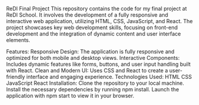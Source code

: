 ReDI Final Project
This repository contains the code for my final project at ReDI School. It involves the development of a fully responsive and interactive web application, utilizing HTML, CSS, JavaScript, and React. The project showcases key web development skills, focusing on front-end development and the integration of dynamic content and user interface elements.

Features:
Responsive Design: The application is fully responsive and optimized for both mobile and desktop views.
Interactive Components: Includes dynamic features like forms, buttons, and user input handling built with React.
Clean and Modern UI: Uses CSS and React to create a user-friendly interface and engaging experience.
Technologies Used:
HTML
CSS
JavaScript
React
Installation:
Clone the repository to your local machine.
Install the necessary dependencies by running npm install.
Launch the application with npm start to view it in your browser.
